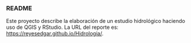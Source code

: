 ### README	

Este proyecto describe la elaboración de un estudio hidrológico haciendo uso de QGIS y RStudio. La URL del reporte es: https://reyesedgar.github.io/Hidrologia/.



